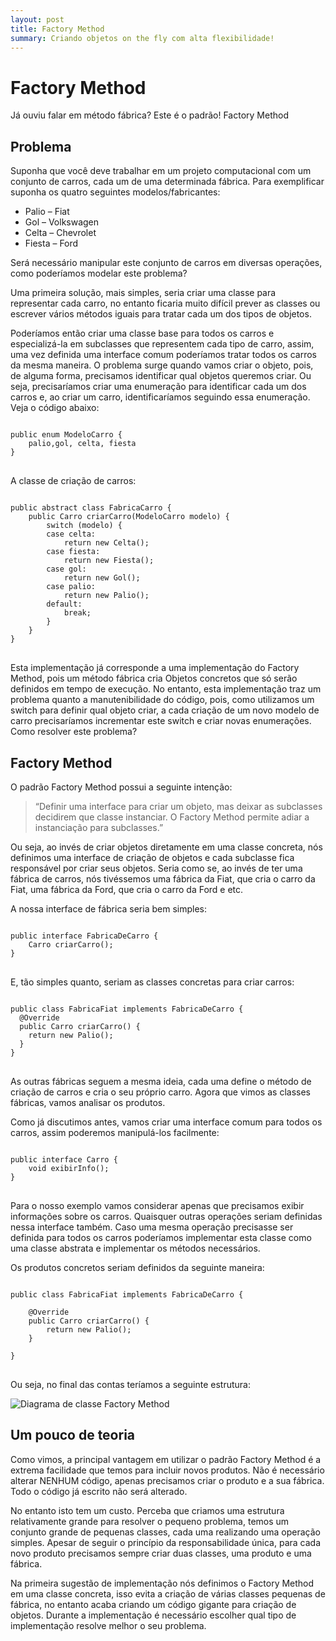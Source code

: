 ```yaml
---
layout: post
title: Factory Method
summary: Criando objetos on the fly com alta flexibilidade!
---
```


Factory Method
==============

Já ouviu falar em método fábrica? Este é o padrão! Factory Method

Problema
--------

Suponha que você deve trabalhar em um projeto computacional com um conjunto de carros, cada um de uma determinada fábrica. Para exemplificar suponha os quatro seguintes modelos/fabricantes:

* Palio – Fiat
* Gol – Volkswagen
* Celta – Chevrolet
* Fiesta – Ford

Será necessário manipular este conjunto de carros em diversas operações, como poderíamos modelar este problema?

Uma primeira solução, mais simples, seria criar uma classe para representar cada carro, no entanto ficaria muito difícil prever as classes ou escrever vários métodos iguais para tratar cada um dos tipos de objetos.

Poderíamos então criar uma classe base para todos os carros e especializá-la em subclasses que representem cada tipo de carro, assim, uma vez definida uma interface comum poderíamos tratar todos os carros da mesma maneira. O problema surge quando vamos criar o objeto, pois, de alguma forma, precisamos identificar qual objetos queremos criar. Ou seja, precisaríamos criar uma enumeração para identificar cada um dos carros e, ao criar um carro, identificaríamos seguindo essa enumeração. Veja o código abaixo:

<pre>
<code class="java">
public enum ModeloCarro {
    palio,gol, celta, fiesta 
}
</code>
</pre>

A classe de criação de carros:

<pre>
<code class="java">
public abstract class FabricaCarro {
    public Carro criarCarro(ModeloCarro modelo) {
        switch (modelo) {
        case celta:
            return new Celta();
        case fiesta:
            return new Fiesta();
        case gol:
            return new Gol();
        case palio:
            return new Palio();
        default:
            break;
        }
    }
}
</code>
</pre>

Esta implementação já corresponde a uma implementação do Factory Method, pois um método fábrica cria Objetos concretos que só serão definidos em tempo de execução. No entanto, esta implementação traz um problema quanto a manutenibilidade do código, pois, como utilizamos um switch para definir qual objeto criar, a cada criação de um novo modelo de carro precisaríamos incrementar este switch e criar novas enumerações. Como resolver este problema?

Factory Method
--------------

O padrão Factory Method possui a seguinte intenção:

> “Definir uma interface para criar um objeto, mas deixar as subclasses decidirem que classe instanciar. O Factory Method permite adiar a instanciação para subclasses.”

Ou seja, ao invés de criar objetos diretamente em uma classe concreta, nós definimos uma interface de criação de objetos e cada subclasse fica responsável por criar seus objetos. Seria como se, ao invés de ter uma fábrica de carros, nós tivéssemos uma fábrica da Fiat, que cria o carro da Fiat, uma fábrica da Ford, que cria o carro da Ford e etc.

A nossa interface de fábrica seria bem simples:

<pre>
<code class="java">
public interface FabricaDeCarro {
    Carro criarCarro();
}
</code>
</pre>

E, tão simples quanto, seriam as classes concretas para criar carros:

<pre>
<code class="java">
public class FabricaFiat implements FabricaDeCarro {
  @Override
  public Carro criarCarro() {
    return new Palio();
  }
}
</code>
</pre>

As outras fábricas seguem a mesma ideia, cada uma define o método de criação de carros e cria o seu próprio carro. Agora que vimos as classes fábricas, vamos analisar os produtos.

Como já discutimos antes, vamos criar uma interface comum para todos os carros, assim poderemos manipulá-los facilmente:

<pre>
<code class="java">
public interface Carro {
    void exibirInfo();
}
</code>
</pre>

Para o nosso exemplo vamos considerar apenas que precisamos exibir informações sobre os carros. Quaisquer outras operações seriam definidas nessa interface também. Caso uma mesma operação precisasse ser definida para todos os carros poderíamos implementar esta classe como uma classe abstrata e implementar os métodos necessários.

Os produtos concretos seriam definidos da seguinte maneira:

<pre>
<code class="java">
public class FabricaFiat implements FabricaDeCarro {
 
    @Override
    public Carro criarCarro() {
        return new Palio();
    }
 
}
</code>
</pre>

Ou seja, no final das contas teríamos a seguinte estrutura:

<img src="http://brizeno.files.wordpress.com/2011/09/factory-method.png" class="img-polaroid" alt="Diagrama de classe Factory Method"/>

Um pouco de teoria
------------------

Como vimos, a principal vantagem em utilizar o padrão Factory Method é a extrema facilidade que temos para incluir novos produtos. Não é necessário alterar NENHUM código, apenas precisamos criar o produto e a sua fábrica. Todo o código já escrito não será alterado.

No entanto isto tem um custo. Perceba que criamos uma estrutura relativamente grande para resolver o pequeno problema, temos um conjunto grande de pequenas classes, cada uma realizando uma operação simples. Apesar de seguir o princípio da responsabilidade única, para cada novo produto precisamos sempre criar duas classes, uma produto e uma fábrica.

Na primeira sugestão de implementação nós definimos o Factory Method em uma classe concreta, isso evita a criação de várias classes pequenas de fábrica, no entanto acaba criando um código gigante para criação de objetos. Durante a implementação é necessário escolher qual tipo de implementação resolve melhor o seu problema.

